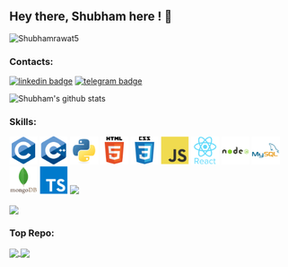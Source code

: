 ## Hey there, Shubham here ! 👋

<p align="left"> <img src="https://komarev.com/ghpvc/?username=Shubhamrawat5&label=Views&color=blue&style=plastic" alt="Shubhamrawat5" /> </p>

### Contacts:
[![linkedin badge](https://img.shields.io/badge/Shubham-30302f?style=flat&logo=linkedin)](https://www.linkedin.com/in/shubham-rawat-63958416a)
[![telegram badge](https://img.shields.io/badge/Krypton-30302f?style=flat&logo=telegram)](https://t.me/kryptonPVX)

<!--
**Shubhamrawat5/Shubhamrawat5** is a ✨ _special_ ✨ repository because its `README.md` (this file) appears on your GitHub profile.

Here are some ideas to get you started:

- 🔭 I’m currently working on ...
- 🌱 I’m currently learning ...
- 👯 I’m looking to collaborate on ...
- 🤔 I’m looking for help with ...
- 💬 Ask me about ...
- 📫 How to reach me: ...
- 😄 Pronouns: ...
- ⚡ Fun fact: ...
-->

![Shubham's github stats](https://github-readme-stats.vercel.app/api?username=Shubhamrawat5&theme=tokyonight)



### Skills:

<p float="left">
<img inline height="50" src="https://raw.githubusercontent.com/devicons/devicon/master/icons/c/c-original.svg">
<img height="50" src="https://raw.githubusercontent.com/devicons/devicon/master/icons/cplusplus/cplusplus-original.svg">
<img height="50" src="https://raw.githubusercontent.com/devicons/devicon/master/icons/python/python-original.svg">
<img height="50" src="https://raw.githubusercontent.com/devicons/devicon/master/icons/html5/html5-original-wordmark.svg">
<img height="50" src="https://raw.githubusercontent.com/devicons/devicon/master/icons/css3/css3-original-wordmark.svg">
<img height="50" src="https://raw.githubusercontent.com/devicons/devicon/master/icons/javascript/javascript-original.svg">
<img height="50" src="https://raw.githubusercontent.com/devicons/devicon/master/icons/react/react-original-wordmark.svg">
<img height="50" src="https://raw.githubusercontent.com/devicons/devicon/master/icons/nodejs/nodejs-original-wordmark.svg">
<img height="50" src="https://raw.githubusercontent.com/devicons/devicon/master/icons/mysql/mysql-original-wordmark.svg">
<img height="50" src="https://raw.githubusercontent.com/devicons/devicon/master/icons/mongodb/mongodb-original-wordmark.svg">
<img height="50" src="https://raw.githubusercontent.com/devicons/devicon/master/icons/typescript/typescript-original.svg">
<img height="50" src="https://www.vectorlogo.zone/logos/git-scm/git-scm-icon.svg">
</p>


<a href="https://github.com/Shubhamrawat5">
  <img align="center" src="https://github-readme-stats.vercel.app/api/top-langs/?username=Shubhamrawat5&theme=dark&exclude_repo=projects-and-projects,open-source-contribution" />
</a>

### Top Repo:

<a href="https://github.com/Shubhamrawat5/TeleNews">
 <img align="center" src="https://github-readme-stats.vercel.app/api/pin/?username=Shubhamrawat5&repo=TeleNews&theme=dark" />
</a>

<a href="https://github.com/Shubhamrawat5/apple-playlist-downloader">
 <img align="center" src="https://github-readme-stats.vercel.app/api/pin/?username=Shubhamrawat5&repo=apple-playlist-downloader&theme=dark" />
</a>

